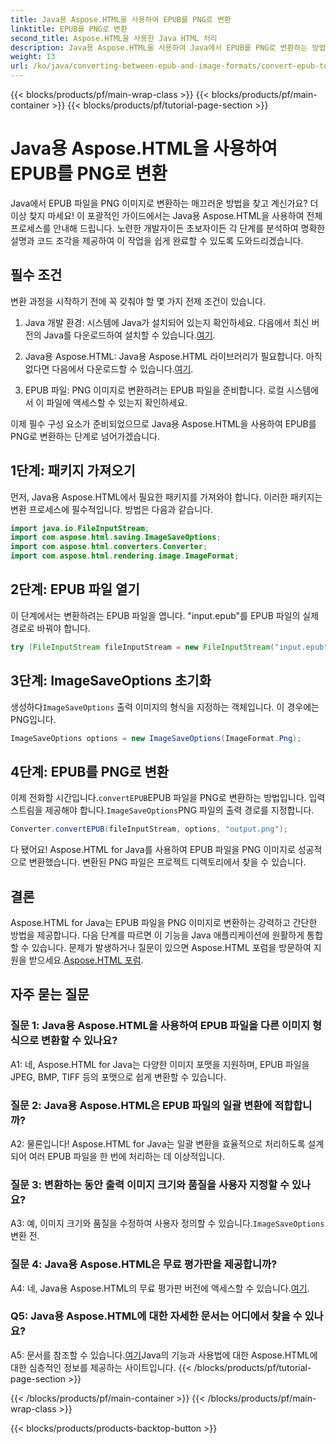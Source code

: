 ```yaml
---
title: Java용 Aspose.HTML을 사용하여 EPUB를 PNG로 변환
linktitle: EPUB를 PNG로 변환
second_title: Aspose.HTML을 사용한 Java HTML 처리
description: Java용 Aspose.HTML을 사용하여 Java에서 EPUB를 PNG로 변환하는 방법을 알아보세요. 원활한 변환을 위한 단계별 가이드.
weight: 13
url: /ko/java/converting-between-epub-and-image-formats/convert-epub-to-png/
---
```


{{< blocks/products/pf/main-wrap-class >}}
{{< blocks/products/pf/main-container >}}
{{< blocks/products/pf/tutorial-page-section >}}

# Java용 Aspose.HTML을 사용하여 EPUB를 PNG로 변환

Java에서 EPUB 파일을 PNG 이미지로 변환하는 매끄러운 방법을 찾고 계신가요? 더 이상 찾지 마세요! 이 포괄적인 가이드에서는 Java용 Aspose.HTML을 사용하여 전체 프로세스를 안내해 드립니다. 노련한 개발자이든 초보자이든 각 단계를 분석하여 명확한 설명과 코드 조각을 제공하여 이 작업을 쉽게 완료할 수 있도록 도와드리겠습니다.

## 필수 조건

변환 과정을 시작하기 전에 꼭 갖춰야 할 몇 가지 전제 조건이 있습니다.

1.  Java 개발 환경: 시스템에 Java가 설치되어 있는지 확인하세요. 다음에서 최신 버전의 Java를 다운로드하여 설치할 수 있습니다.[여기](https://www.oracle.com/java/technologies/javase-downloads.html).

2. Java용 Aspose.HTML: Java용 Aspose.HTML 라이브러리가 필요합니다. 아직 없다면 다음에서 다운로드할 수 있습니다.[여기](https://releases.aspose.com/html/java/).

3. EPUB 파일: PNG 이미지로 변환하려는 EPUB 파일을 준비합니다. 로컬 시스템에서 이 파일에 액세스할 수 있는지 확인하세요.

이제 필수 구성 요소가 준비되었으므로 Java용 Aspose.HTML을 사용하여 EPUB를 PNG로 변환하는 단계로 넘어가겠습니다.

## 1단계: 패키지 가져오기

먼저, Java용 Aspose.HTML에서 필요한 패키지를 가져와야 합니다. 이러한 패키지는 변환 프로세스에 필수적입니다. 방법은 다음과 같습니다.

```java
import java.io.FileInputStream;
import com.aspose.html.saving.ImageSaveOptions;
import com.aspose.html.converters.Converter;
import com.aspose.html.rendering.image.ImageFormat;
```

## 2단계: EPUB 파일 열기

이 단계에서는 변환하려는 EPUB 파일을 엽니다. "input.epub"를 EPUB 파일의 실제 경로로 바꿔야 합니다.

```java
try (FileInputStream fileInputStream = new FileInputStream("input.epub")) {
```

## 3단계: ImageSaveOptions 초기화

 생성하다`ImageSaveOptions` 출력 이미지의 형식을 지정하는 객체입니다. 이 경우에는 PNG입니다.

```java
ImageSaveOptions options = new ImageSaveOptions(ImageFormat.Png);
```

## 4단계: EPUB를 PNG로 변환

 이제 전화할 시간입니다.`convertEPUB`EPUB 파일을 PNG로 변환하는 방법입니다. 입력 스트림을 제공해야 합니다.`ImageSaveOptions`PNG 파일의 출력 경로를 지정합니다.

```java
Converter.convertEPUB(fileInputStream, options, "output.png");
```

다 됐어요! Aspose.HTML for Java를 사용하여 EPUB 파일을 PNG 이미지로 성공적으로 변환했습니다. 변환된 PNG 파일은 프로젝트 디렉토리에서 찾을 수 있습니다.

## 결론
 Aspose.HTML for Java는 EPUB 파일을 PNG 이미지로 변환하는 강력하고 간단한 방법을 제공합니다. 다음 단계를 따르면 이 기능을 Java 애플리케이션에 원활하게 통합할 수 있습니다. 문제가 발생하거나 질문이 있으면 Aspose.HTML 포럼을 방문하여 지원을 받으세요.[Aspose.HTML 포럼](https://forum.aspose.com/).

## 자주 묻는 질문

### 질문 1: Java용 Aspose.HTML을 사용하여 EPUB 파일을 다른 이미지 형식으로 변환할 수 있나요?

A1: 네, Aspose.HTML for Java는 다양한 이미지 포맷을 지원하며, EPUB 파일을 JPEG, BMP, TIFF 등의 포맷으로 쉽게 변환할 수 있습니다.

### 질문 2: Java용 Aspose.HTML은 EPUB 파일의 일괄 변환에 적합합니까?
   
A2: 물론입니다! Aspose.HTML for Java는 일괄 변환을 효율적으로 처리하도록 설계되어 여러 EPUB 파일을 한 번에 처리하는 데 이상적입니다.

### 질문 3: 변환하는 동안 출력 이미지 크기와 품질을 사용자 지정할 수 있나요?

 A3: 예, 이미지 크기와 품질을 수정하여 사용자 정의할 수 있습니다.`ImageSaveOptions` 변환 전. 

### 질문 4: Java용 Aspose.HTML은 무료 평가판을 제공합니까?

 A4: 네, Java용 Aspose.HTML의 무료 평가판 버전에 액세스할 수 있습니다.[여기](https://releases.aspose.com/).

### Q5: Java용 Aspose.HTML에 대한 자세한 문서는 어디에서 찾을 수 있나요?

 A5: 문서를 참조할 수 있습니다.[여기](https://reference.aspose.com/html/java/)Java의 기능과 사용법에 대한 Aspose.HTML에 대한 심층적인 정보를 제공하는 사이트입니다.
{{< /blocks/products/pf/tutorial-page-section >}}

{{< /blocks/products/pf/main-container >}}
{{< /blocks/products/pf/main-wrap-class >}}

{{< blocks/products/products-backtop-button >}}

